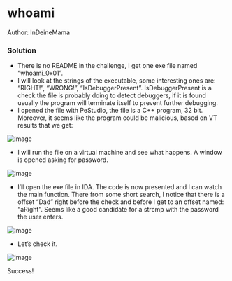 # whoami
Author: InDeineMama

### Solution
* There is no README in the challenge, I get one exe file named “whoami_0x01”. 
* I will look at the strings of the executable, some interesting ones are: “RIGHT!”, “WRONG!”, “IsDebuggerPresent”.
IsDebuggerPresent is a check the file is probably doing to detect debuggers, if it is found usually the program will terminate itself to prevent further debugging.
* I opened the file with PeStudio, the file is a C++ program, 32 bit.
Moreover, it seems like the program could be malicious, based on VT results that we get:

![image](https://user-images.githubusercontent.com/66572300/233787591-a920ff7c-a5ba-4f02-aff7-a517a2dff627.png)

* I will run the file on a virtual machine and see what happens. A window is opened asking for password. 

![image](https://user-images.githubusercontent.com/66572300/233787598-28ea9f84-aecc-4560-b5b0-ae34df8b07ed.png)

* I’ll open the exe file in IDA. The code is now presented and I can watch the main function.
There from some short search, I notice that there is a offset “Dad” right before the check and before I get to an offset named: “aRight”.
Seems like a good candidate for a strcmp with the password the user enters.

![image](https://user-images.githubusercontent.com/66572300/233787615-c9e131f6-3dfa-4db4-bb90-393bcda7e500.png)

* Let’s check it.

![image](https://user-images.githubusercontent.com/66572300/233787627-09765ff1-e629-458f-aff0-be1984f17dd9.png)

Success!
